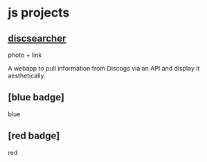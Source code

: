 
# js projects

## [discsearcher]()

photo + link

A webapp to pull information from Discogs via an API and display it aesthetically.


## [blue badge]

blue



## [red badge]

red



